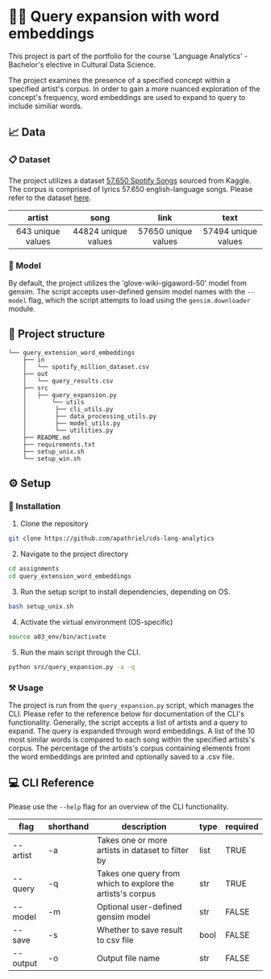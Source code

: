 # 🕵🏻 Query expansion with word embeddings

This project is part of the portfolio for the course 'Language Analytics' - Bachelor's elective in Cultural Data Science.

The project examines the presence of a specified concept within a specified artist's corpus. In order to gain a more nuanced exploration of the concept's frequency, word embeddings are used to expand to query to include similiar words.

## 📈 Data

### 📋 Dataset
The project utilizes a dataset [57.650 Spotify Songs](https://www.kaggle.com/datasets/joebeachcapital/57651-spotify-songs) sourced from Kaggle. The corpus is comprised of lyrics 57.650 english-language songs. Please refer to the dataset [here](https://www.kaggle.com/datasets/joebeachcapital/57651-spotify-songs).

|      artist       |        song        |        link        |        text        |
|:-----------------:|:------------------:|:------------------:|:------------------:|
| 643 unique values | 44824 unique values| 57650 unique values| 57494 unique values|


### 🤖 Model
By default, the project utilizes the 'glove-wiki-gigaword-50' model from gensim. The script accepts user-defined gensim model names with the `--model` flag, which the script attempts to load using the `gensim.downloader` module.


## 📂 Project structure
```
└── query_extension_word_embeddings
	├── in
	│   └── spotify_million_dataset.csv
	├── out
	│   └── query_results.csv    
	├── src
	│   ├── query_expansion.py
	│       └── utils
	│        ├── cli_utils.py
	│        ├── data_processing_utils.py
	│        ├── model_utils.py
	│        └── utilities.py
	├── README.md
	├── requirements.txt
	├── setup_unix.sh
	└── setup_win.sh
```

## ⚙️ Setup

### 💾 Installation
1. Clone the repository
```sh
git clone https://github.com/apathriel/cds-lang-analytics
```
2. Navigate to the project directory
```sh
cd assignments
cd query_extension_word_embeddings
```
3. Run the setup script to install dependencies, depending on OS.
``` sh
bash setup_unix.sh
```
4. Activate the virtual environment (OS-specific)
``` sh
source a03_env/bin/activate
```
5. Run the main script through the CLI.
```sh
python src/query_expansion.py -a -q
```

### ⚒️ Usage 
The project is run from the `query_expansion.py` script, which manages the CLI. Please refer to the reference below for documentation of the CLI's functionality. Generally, the script accepts a list of artists and a query to expand. The query is expanded through word embeddings. A list of the 10 most similar words is compared to each song within the specified artists's corpus. The percentage of the artists's corpus containing elements from the word embeddings are printed and optionally saved to a .csv file.

## 💻 CLI Reference
Please use the `--help` flag for an overview of the CLI functionality.

|flag     |shorthand|description                                               |type|required|
|---------|---------|----------------------------------------------------------|----|--------|
|\--artist|\-a      |Takes one or more artists in dataset to filter by         |list|TRUE    |
|\--query |\-q      |Takes one query from which to explore the artists's corpus|str |TRUE    |
|\--model |\-m      |Optional user-defined gensim model                        |str |FALSE   |
|\--save  |\-s      |Whether to save result to csv file                        |bool|FALSE   |
|\--output|\-o      |Output file name                                          |str |FALSE   |
